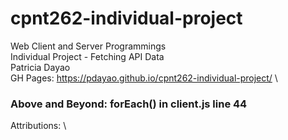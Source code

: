 # cpnt262-individual-project
Web Client and Server Programmings \
Individual Project - Fetching API Data \
Patricia Dayao \
GH Pages: https://pdayao.github.io/cpnt262-individual-project/ \
### Above and Beyond: forEach() in client.js line 44
Attributions: \
